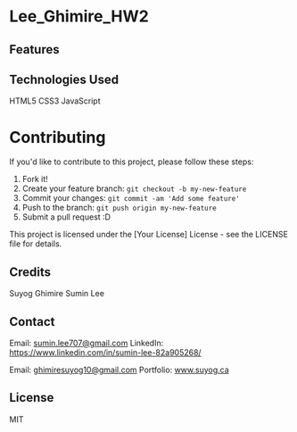 # Lee_Ghimire_HW2

## Features



## Technologies Used

HTML5
CSS3
JavaScript


# Contributing

If you'd like to contribute to this project, please follow these steps:

1. Fork it!
2. Create your feature branch: `git checkout -b my-new-feature`
3. Commit your changes: `git commit -am 'Add some feature'`
4. Push to the branch: `git push origin my-new-feature`
5. Submit a pull request :D

This project is licensed under the [Your License] License - see the LICENSE file for details.

## Credits

Suyog Ghimire
Sumin Lee

## Contact

Email: sumin.lee707@gmail.com
LinkedIn: https://www.linkedin.com/in/sumin-lee-82a905268/

Email: ghimiresuyog10@gmail.com
Portfolio: www.suyog.ca

## License

MIT 
